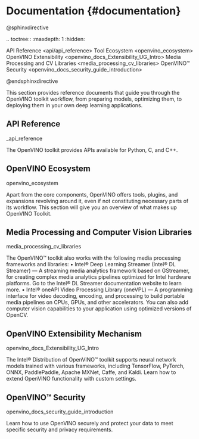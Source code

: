 # Documentation {#documentation}

@sphinxdirective

.. toctree::
   :maxdepth: 1
   :hidden:

   API Reference <api/api_reference>
   Tool Ecosystem <openvino_ecosystem>
   OpenVINO Extensibility <openvino_docs_Extensibility_UG_Intro>
   Media Processing and CV Libraries <media_processing_cv_libraries>
   OpenVINO™ Security <openvino_docs_security_guide_introduction>

@endsphinxdirective


This section provides reference documents that guide you through the OpenVINO toolkit workflow, from preparing models, optimizing them, to deploying them in your own deep learning applications.


## API Reference 
_api_reference

The OpenVINO toolkit provides APIs available for Python, C, and C++. 

## OpenVINO Ecosystem
openvino_ecosystem

Apart from the core components, OpenVINO offers tools, plugins, and expansions revolving around it, even if not constituting necessary parts of its workflow. This section will give you an overview of what makes up OpenVINO Toolkit.

## Media Processing and Computer Vision Libraries
media_processing_cv_libraries

The OpenVINO™ toolkit also works with the following media processing frameworks and libraries:
	• Intel® Deep Learning Streamer (Intel® DL Streamer) — A streaming media analytics framework based on GStreamer, for creating complex media analytics pipelines optimized for Intel hardware platforms. Go to the Intel® DL Streamer documentation website to learn more.
	• Intel® oneAPI Video Processing Library (oneVPL) — A programming interface for video decoding, encoding, and processing to build portable media pipelines on CPUs, GPUs, and other accelerators.
You can also add computer vision capabilities to your application using optimized versions of OpenCV.

## OpenVINO Extensibility Mechanism
openvino_docs_Extensibility_UG_Intro

The Intel® Distribution of OpenVINO™ toolkit supports neural network models trained with various frameworks, including TensorFlow, PyTorch, ONNX, PaddlePaddle, Apache MXNet, Caffe, and Kaldi. Learn how to extend OpenVINO functionality with custom settings. 

## OpenVINO™ Security
openvino_docs_security_guide_introduction

Learn how to use OpenVINO securely and protect your data to meet specific security and privacy requirements. 
